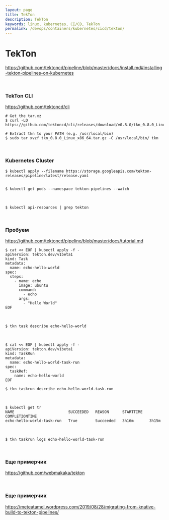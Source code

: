```yaml
---
layout: page
title: TekTon
description: TekTon
keywords: linux, kubernetes, CI/CD, TekTon
permalink: /devops/containers/kubernetes/cicd/tekton/
---
```


# TekTon

https://github.com/tektoncd/pipeline/blob/master/docs/install.md#installing-tekton-pipelines-on-kubernetes


<br/>

### TekTon CLI

https://github.com/tektoncd/cli


    # Get the tar.xz
    $ curl -LO https://github.com/tektoncd/cli/releases/download/v0.8.0/tkn_0.8.0_Linux_x86_64.tar.gz

    # Extract tkn to your PATH (e.g. /usr/local/bin)
    $ sudo tar xvzf tkn_0.8.0_Linux_x86_64.tar.gz -C /usr/local/bin/ tkn


<br/>

### Kubernetes Cluster

    $ kubectl apply --filename https://storage.googleapis.com/tekton-releases/pipeline/latest/release.yaml


    $ kubectl get pods --namespace tekton-pipelines --watch


<br/>

    $ kubectl api-resources | grep tekton

<br/>

### Пробуем

https://github.com/tektoncd/pipeline/blob/master/docs/tutorial.md


```
$ cat << EOF | kubectl apply -f -
apiVersion: tekton.dev/v1beta1
kind: Task
metadata:
  name: echo-hello-world
spec:
  steps:
    - name: echo
      image: ubuntu
      command:
        - echo
      args:
        - "Hello World"
EOF
```

<br/>

    $ tkn task describe echo-hello-world

<br/>

```
$ cat << EOF | kubectl apply -f -
apiVersion: tekton.dev/v1beta1
kind: TaskRun
metadata:
  name: echo-hello-world-task-run
spec:
  taskRef:
    name: echo-hello-world
EOF
```


    $ tkn taskrun describe echo-hello-world-task-run

<br/>

    $ kubectl get tr
    NAME                        SUCCEEDED   REASON      STARTTIME   COMPLETIONTIME
    echo-hello-world-task-run   True        Succeeded   3h16m       3h15m

<br/>

    $ tkn taskrun logs echo-hello-world-task-run



<br/>

### Еще примерчик

https://github.com/webmakaka/tekton



<br/>

### Еще примерчик

https://meteatamel.wordpress.com/2019/08/28/migrating-from-knative-build-to-tekton-pipelines/


